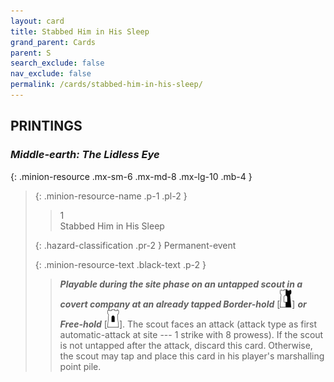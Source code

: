 ```yaml
---
layout: card
title: Stabbed Him in His Sleep
grand_parent: Cards
parent: S
search_exclude: false
nav_exclude: false
permalink: /cards/stabbed-him-in-his-sleep/
---
```


## PRINTINGS


### _Middle-earth: The Lidless Eye_

{: .minion-resource .mx-sm-6 .mx-md-8 .mx-lg-10 .mb-4 }
> {: .minion-resource-name .p-1 .pl-2 }
> > <div class="hazard-mp">1</div>
> > <div class="card-name">Stabbed Him in His Sleep</div>
>
> {: .hazard-classification .pr-2 }
> Permanent-event
>
> {: .minion-resource-text .black-text .p-2 }
> > ***Playable during the site phase on an untapped scout in a covert company at an already tapped Border-hold*** <nobr>[<img src="/assets/images/border-hold.svg">]</nobr> ***or Free-hold*** <nobr>[<img src="/assets/images/free-hold.svg">]</nobr>. The scout faces an attack (attack type as first automatic-attack at site --- 1 strike with 8 prowess). If the scout is not untapped after the attack, discard this card. Otherwise, the scout may tap and place this card in his player's marshalling point pile. 
> 
